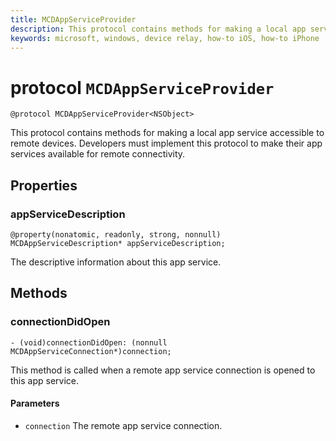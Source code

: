 ```yaml
---
title: MCDAppServiceProvider
description: This protocol contains methods for making a local app service accessible to remote devices.
keywords: microsoft, windows, device relay, how-to iOS, how-to iPhone 
---
```


# protocol `MCDAppServiceProvider`

```
@protocol MCDAppServiceProvider<NSObject> 
```

This protocol contains methods for making a local app service accessible to remote devices. Developers must implement this protocol to make their app services available for remote connectivity.

## Properties 
### appServiceDescription
`@property(nonatomic, readonly, strong, nonnull) MCDAppServiceDescription* appServiceDescription;`

The descriptive information about this app service.

## Methods

### connectionDidOpen
`- (void)connectionDidOpen: (nonnull MCDAppServiceConnection*)connection;`

This method is called when a remote app service connection is opened to this app service.

#### Parameters 
* `connection` The remote app service connection.
